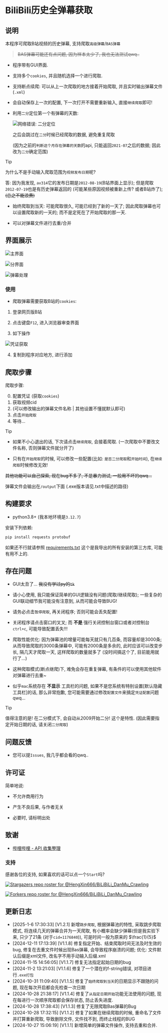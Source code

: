 # BiliBili历史全弹幕获取
## 说明

本程序可爬取B站视频的历史弹幕, 支持爬取`高级弹幕`/`BAS弹幕`

> ~~BAS弹幕可能还有点问题, 因为样本太少了, 我也无法测试qwq..~~

- 程序带有GUI界面.

- 支持多个`cookies`, 并且随机选择一个进行爬取.

- 支持断点续爬: 可以从上一次爬取的地方接着开始爬取, 并且实时输出弹幕文件(`.xml`)

- 会自动保存上一次的配置, 下一次打开不需要重新输入, 直接`继续爬取`即可!

- 利用`二分`定位第一个有弹幕的天数:

    ![网络错误: 二分定位](dev/PixPin_2024-10-25_13-14-47.png)

    之后会跳过在`二分`时候已经爬取的数据, 避免重复爬取

    (因为之前的`判断这个月存在弹幕的天数`的api, 只能返回`2021-07`之后的数据; 因此改为`二分`确定范围)

> [!TIP]
>
> 为什么不是手动输入爬取范围为`视频发布日期`呢?
>
> 答: 因为我发现, `av314`它的发布日期是`2012-08-19`(B站界面上显示); 但是爬取`2012-07-19`也是有历史弹幕返回的 (可能某些原因视频被重新上传? 或者B站炸了); ~~(总之不能浪费)~~

- 始终爬取到当天: 可能爬取很久, 可能已经到了新的一天了; 因此爬取弹幕也可以设置爬取新的一天的; 而不是定死在了开始爬取的那一天.

- 可以对弹幕文件进行去重/合并

## 界面展示

![主界面](dev/Clip_2024-10-25_13-34-13.png)

![分界面](dev/Clip_2024-10-25_13-36-41.png)

![弹幕处理](dev/Clip_2024-10-27_15-05-10.png)

### 使用

- 爬取弹幕需要获取B站的`cookies`:

1. 登录网页版B站

2. 点击键盘`F12`, 进入浏览器审查界面

3. 如下操作

![凭证获取](dev/Clip_2024-10-25_14-53-03.png)

4. 复制到程序对应地方, 进行添加

## 爬取步骤

爬取步骤:

0. 配置凭证 (获取`cookies`)
1. 获取视频cid
2. (可以修改输出的弹幕文件名称 | 其他设置不懂就默认即可)
3. 点击`开始爬取`
4. 等待...

> [!TIP]
> - 如果不小心退出的话, 下次请点击`继续爬取`, 会接着爬取. (一次爬取中不要改文件名称, 否则弹幕文件就分开了)
> 
> - 只有在`开始爬取`的时候, 可以修改一些配置(比如: `是否二分爬取`和`开始时间`), 在`继续爬取`时候修改无效!
>
> ~~其他功能可以自己探索, 现在bug不多了, 不是暴力测试, 一般用不坏的qwq...~~

弹幕文件会输出在`/output`下面 (.exe版本请见.txt中描述的路径)

## 构建要求

- python3.8+ (我本地环境是`3.12.7`)

安装下列依赖:

```sh
pip install requests protobuf
```

如果还不行就请参照 [requirements.txt](./requirements.txt) 这个是我导出的所有安装的第三方库, 可能有用不上的.

## 存在问题
- GUI太丑了... ~~我没有学过py的`tk`~~

- 请小心使用, 我只能保证简单的GUI逻辑没有问题(爬取/继续爬取); 一些复杂的GUI联动细节我可能没有注意到, 从而可能会导致BUG!

- 请务必点击`暂停爬取`, 再关闭程序; 否则可能会丢失配置!

- 关闭程序请点击窗口的叉叉; 而 **不是** 强行关闭控制台窗口或者对控制台`ctrl+c`, 可能导致配置丢失!!!

- 爬取性能优化: 因为弹幕池的增量可能每天就只有几百条, 而容量却是3000条; 从而导致爬取的3000条弹幕中, 可能有2000条是多余的, 此时应该可以改变步长, 隔几天才爬取一天, 这样爬取的数量就多了 (没时间搞这个了, 目前能用就行了...)

- 这种爬取模式(断点继爬)下, 难免会存在重复弹幕, 有条件的可以使用其他软件对弹幕进行去重~

- 似乎`mac`系统存在 **不显示** 工具栏的问题, 如果不是您系统有特别设置[默认隐藏工具栏]的话, 那么非常抱歉, 您可能需要通过修改`配置文件`来搞定`凭证配置`问题qwq...

> [!TIP]
> 值得注意的是! 在二分模式下, 会自动从2009开始二分! 这个是特性. (因此需要指定开始日期的话, 请关闭`二分爬取`)

## 问题反馈

- 您可以提`Issues`, 我几乎都会看的qwq..

## 许可证

简单地说:

- 不允许商用行为

- 产生不良后果, 与作者无关

- 必要时, 请标明出处

## 致谢

- [哔哩哔哩 - API 收集整理](https://github.com/SocialSisterYi/bilibili-API-collect)

### 支持

感谢各位的支持, 如果喜欢的话可以点一个`Start`吗?

[![Stargazers repo roster for @HengXin666/BiLiBiLi_DanMu_Crawling](https://reporoster.com/stars/HengXin666/BiLiBiLi_DanMu_Crawling)](https://github.com/HengXin666/BiLiBiLi_DanMu_Crawling/stargazers)

[![Forkers repo roster for @HengXin666/BiLiBiLi_DanMu_Crawling](https://reporoster.com/forks/HengXin666/BiLiBiLi_DanMu_Crawling)](https://github.com/HengXin666/BiLiBiLi_DanMu_Crawling/network/members)

## 更新日志

- [2025-1-6 17:30:33] [V1.2.1] 新增`跳步爬取`, 根据弹幕池的特性, 采取跳步爬取模式, 将连续几天的弹幕合并为一天爬取, 有小概率会缺少弹幕(但是我实验下来, 只少了21条 (对于`cid=1176840`)), 可是时间一般为原来的 $\frac{1}{5}$
- [2024-12-11 17:13:39] [V1.1.8] 修复指定开始、结束爬取时间无法及时生效的bug, 修复在去重文件时候出现Bas弹幕, 会导致程序崩溃的问题; 优化: 文件默认后缀是xml文件, 改名字不用手动输入后缀.xml
- [2024-11-15 14:56:05] [V1.1.7] 修复无法指定起始日期的bug
- [2024-11-2 13:21:03] [V1.1.6] 修复了一个潜在的f-string错误, 对项目进行`.exe打包`
- [2024-10-31 11:09:40] [V1.1.5] 修复了`始终爬取到当天`的日期显示不跟随的问题, 现在每次开启都会先检查一次日期
- [2024-10-28 21:38:17] [V1.1.4] 修复了`从指定日期开始`功能无法使用的问题, 现在每进行一次顺序爬取都会保存状态, 防止丢失进度.
- [2024-10-28 17:38:43] [V1.1.3] 修复了无限爬取Bas弹幕的Bug
- [2024-10-28 17:32:15] [V1.1.2] 修复了如果在继续爬取的时候, 重命名了文件并打算重新爬取, 导致删除文件, 文件找不到, 而终止线程的BUG
- [2024-10-27 15:06:19] [V1.1.1] 新增简单的弹幕文件操作, 支持去重和合并.
